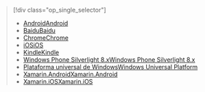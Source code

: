 > [!div class="op_single_selector"]
> * [<span data-ttu-id="d6f0d-101">Android</span><span class="sxs-lookup"><span data-stu-id="d6f0d-101">Android</span></span>](../articles/notification-hubs/notification-hubs-android-push-notification-google-fcm-get-started.md)
> * [<span data-ttu-id="d6f0d-102">Baidu</span><span class="sxs-lookup"><span data-stu-id="d6f0d-102">Baidu</span></span>](../articles/notification-hubs/notification-hubs-baidu-china-android-notifications-get-started.md)
> * [<span data-ttu-id="d6f0d-103">Chrome</span><span class="sxs-lookup"><span data-stu-id="d6f0d-103">Chrome</span></span>](../articles/notification-hubs/notification-hubs-chrome-push-notifications-get-started.md)
> * [<span data-ttu-id="d6f0d-104">iOS</span><span class="sxs-lookup"><span data-stu-id="d6f0d-104">iOS</span></span>](../articles/notification-hubs/notification-hubs-ios-apple-push-notification-apns-get-started.md)
> * [<span data-ttu-id="d6f0d-105">Kindle</span><span class="sxs-lookup"><span data-stu-id="d6f0d-105">Kindle</span></span>](../articles/notification-hubs/notification-hubs-kindle-amazon-adm-push-notification.md)
> * [<span data-ttu-id="d6f0d-106">Windows Phone Silverlight 8.x</span><span class="sxs-lookup"><span data-stu-id="d6f0d-106">Windows Phone Silverlight 8.x</span></span>](../articles/notification-hubs/notification-hubs-windows-mobile-push-notifications-mpns.md)
> * [<span data-ttu-id="d6f0d-107">Plataforma universal de Windows</span><span class="sxs-lookup"><span data-stu-id="d6f0d-107">Windows Universal Platform</span></span>](../articles/notification-hubs/notification-hubs-windows-store-dotnet-get-started-wns-push-notification.md)
> * [<span data-ttu-id="d6f0d-108">Xamarin.Android</span><span class="sxs-lookup"><span data-stu-id="d6f0d-108">Xamarin.Android</span></span>](../articles/notification-hubs/xamarin-notification-hubs-push-notifications-android-gcm.md)
> * [<span data-ttu-id="d6f0d-109">Xamarin.iOS</span><span class="sxs-lookup"><span data-stu-id="d6f0d-109">Xamarin.iOS</span></span>](../articles/notification-hubs/xamarin-notification-hubs-ios-push-notification-apns-get-started.md)
> 
> 

